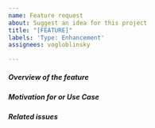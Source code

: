```yaml
---
name: Feature request
about: Suggest an idea for this project
title: "[FEATURE]"
labels: 'Type: Enhancement'
assignees: vogloblinsky

---
```


<!--
> Please follow the feature template below.
> For feature requests, start the label of the title with [FEATURE] and explain your use case and ideas clearly below, you can remove sections which are not relevant.
-->

##### **Overview of the feature**

<!-- explain the feature request -->

##### **Motivation for or Use Case**

<!-- explain why this is a bug for you -->

##### **Related issues**

<!-- has a similar issue been reported before? -->

<!-- Love compodoc? Please consider supporting our collective:
👉  https://opencollective.com/compodoc/donate -->
